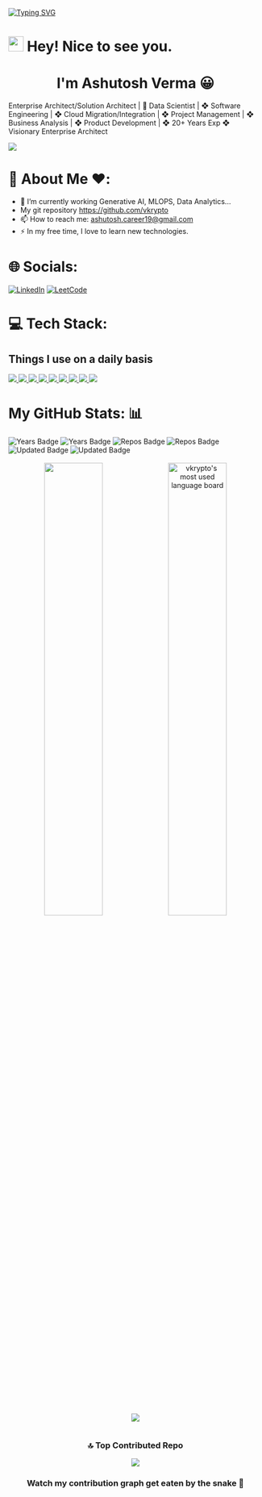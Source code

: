 [![Typing SVG](https://readme-typing-svg.herokuapp.com?size=24&width=600&lines=Welcome+To+My+GitHub+Profile!+😀)](https://git.io/typing-svg)

<h1><img src="https://emojis.slackmojis.com/emojis/images/1531849430/4246/blob-sunglasses.gif?1531849430" width="30"/> Hey! Nice to see you.</h1>
<h1 align="center">I'm Ashutosh Verma 😀</h1>


Enterprise Architect/Solution Architect | 🔮 Data Scientist | ❖ Software Engineering | ❖ Cloud Migration/Integration | ❖ Project Management | ❖ Business Analysis | ❖ Product Development | ❖ 20+ Years Exp ❖ Visionary Enterprise Architect



![](https://komarev.com/ghpvc/?username=vkrypto&label=PROFILE+VIEWS)

# 👋 About Me ❤️:


- 🌱 I’m currently working Generative AI, MLOPS, Data Analytics...
- My git repository https://github.com/vkrypto
- 📫 How to reach me: <a href="mailto:ashutosh.career19@gmail.com">ashutosh.career19@gmail.com</a>
- ⚡ In my free time, I love to learn new technologies.

# 🌐 Socials:


[![LinkedIn](https://img.shields.io/badge/LinkedIn-%230077B5.svg?logo=linkedin&logoColor=white)](https://www.linkedin.com/in/ashutosh-verma-b90083106) [![LeetCode](https://img.shields.io/badge/Leetcode-%23FF4500.svg?logo=LeetCode&logoColor=white)](https://leetcode.com/u/user2399RI/) 



# 💻 Tech Stack:
## Things I use on a daily basis
<!-- include(md=subdirectory/README.md) -->
<p align="left">
   <a href="https://github.com/vkrypto/readme-components">
   <img  src="https://readme-components.vercel.app/api?component=logo&fill=black&logo=react&animation=spin&svgfill=15d8fe">  
   </a>
   <a href="https://github.com/vkrypto/readme-components">
   <img  src="https://readme-components.vercel.app/api?component=logo&fill=black&logo=typescript&svgfill=2d79c7">
   </a>
   <a href="https://github.com/vkrypto/readme-components">
   <img  src="https://readme-components.vercel.app/api?component=logo&fill=black&logo=webpack&svgfill=8ed5fa">
   </a>
   <a href="https://github.com/vkrypto/readme-components">
   <img  src="https://readme-components.vercel.app/api?component=logo&fill=black&logo=node.js&svgfill=659b60">
   </a>
   <a href="https://github.com/vkrypto/readme-components">
   <img  src="https://readme-components.vercel.app/api?component=logo&fill=black&logo=ember.js&svgfill=df5c43">  
   </a>
   <a href="https://github.com/vkrypto/readme-components">
   <img  src="https://readme-components.vercel.app/api?component=logo&fill=black&logo=sass&svgfill=cd6799">
   </a>
   <!-- <a href="https://github.com/vkrypto/readme-components">
      <img  src="https://readme-components.vercel.app/api?component=logo&fill=black&logo=html5&svgfill=f06629">
      </a> -->
   <a href="https://github.com/vkrypto/readme-components">
   <img  src="https://readme-components.vercel.app/api?component=logo&fill=black&logo=javascript&svgfill=f6df1c">
   </a>
   <a href="https://github.com/vkrypto/readme-components">
   <img  src="https://readme-components.vercel.app/api?component=logo&fill=black&logo=CSS3&svgfill=028dd1">
   </a>
   <a href="https://github.com/vkrypto/readme-components">
   <img  src="https://readme-components.vercel.app/api?component=logo&fill=black&logo=github">
   </a>
</p>

# My GitHub Stats: 📊

<div>
  <img src="https://badges.pufler.dev/commits/yearly/vkrypto" alt="Years Badge"  /> 
  <img src="https://badges.pufler.dev/years/vkrypto" alt="Years Badge"  /> 
  <img src="https://badges.pufler.dev/repos/vkrypto" alt="Repos Badge"  /> 
  <img src="https://badges.pufler.dev/created/vkrypto/betterdev" alt="Repos Badge"  /> 
  <img src="https://badges.pufler.dev/updated/vkrypto/betterdev" alt="Updated Badge"  /> 
  <img src="https://badges.pufler.dev/gists/vkrypto" alt="Updated Badge"  /> 


   <!--Ref Link(badge):https://pufler.dev/git-badges/-->
</div>
<br>
<!-- <div style = "margin: 0 10px">

 ![](https://github-readme-stats.vercel.app/api?username=vkrypto&theme=radical&hide_border=false&include_all_commits=true&count_private=true)
</div> -->

<div align="center">
 
<img width="48%" src="https://github-readme-stats.vercel.app/api?username=vkrypto&show_icons=true&theme=algolia&include_all_commits=true&count_private=true"/>

<img width="48%" alt="vkrypto's most used language board" src="https://github-readme-streak-stats.herokuapp.com/?user=vkrypto&theme=react&border=61dafb&hide_border=true" />
<div>
  
<!--
![](https://github-readme-streak-stats.herokuapp.com/?user=vkrypto&theme=radical&hide_border=false)  
[![GitHub Streak](http://github-readme-streak-stats.herokuapp.com?user=vkrypto)](https://git.io/streak-stats)
-->
<div align = "center" style = "width: 100%; display: flex; justify-content: center; align-items: center; flex-direction: column">
<!-- <div style = "display: flex; flex-direction: row;">


<div align = "center" style = "margin: 0 10px">

![](https://github-readme-streak-stats.herokuapp.com/?user=vkrypto&theme=radical&hide_border=false)
</div>
</div>  -->

<div style = "margin: 0 10px">

![](https://github-readme-stats.vercel.app/api/top-langs/?username=vkrypto&theme=react&hide_border=false&include_all_commits=true&count_private=true&layout=compact)
</div>
</div>

### 🔝 Top Contributed Repo
<div align = "center">

![](https://github-contributor-stats.vercel.app/api?username=vkrypto&limit=5&theme=dark&combine_all_yearly_contributions=true)

</div>


### Watch my contribution graph get eaten by the snake 🐍


<!--
**vkrypto/vkrypto** is a ✨ _special_ ✨ repository because its `README.md` (this file) appears on your GitHub profile.

Here are some ideas to get you started:

- 🔭 I’m currently working on ...
- 🌱 I’m currently learning MLOPS...
- 👯 I’m looking to collaborate on ...
- 🤔 I’m looking for help with ...
- 💬 Ask me about ...
- 📫 How to reach me: ...
- 😄 Pronouns: ...
- ⚡ Fun fact: ...
-->


<!-- updated by 2024-05-10 09:37:16-->
